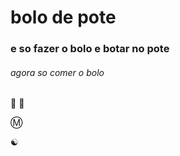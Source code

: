 # bolo de pote

### e so fazer o bolo  e botar no pote

###### agora so comer o bolo 

:sake: :baby_bottle:

:m:

:yin_yang:

